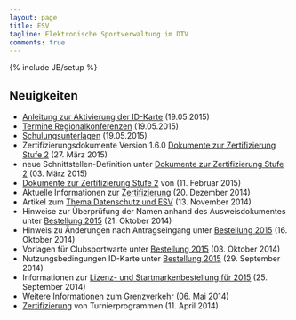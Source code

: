 ```yaml
---
layout: page
title: ESV
tagline: Elektronische Sportverwaltung im DTV
comments: true
---
```

{% include JB/setup %}

## Neuigkeiten ##

* [Anleitung zur Aktivierung der ID-Karte](hilfe/aktivierung_idkarte.html) (19.05.2015)
* [Termine Regionalkonferenzen](schulungen/regionalkonferenzen.html) (19.05.2015)
* [Schulungsunterlagen](schulungen/unterlagen.html) (19.05.2015)
* Zertifizierungsdokumente Version 1.6.0 [Dokumente zur Zertifizierung Stufe 2](esv/zertifizierung.html#stufe-2-esv) (27. März 2015)
* neue Schnittstellen-Definition unter [Dokumente zur Zertifizierung Stufe 2](esv/zertifizierung.html#stufe-2-esv) (03. März 2015)
* [Dokumente zur Zertifizierung Stufe 2](esv/zertifizierung.html#stufe-2-esv) von (11. Februar 2015)
* Aktuelle Informationen zur [Zertifizierung](esv/zertifizierung.html) (20. Dezember 2014)
* Artikel zum [Thema Datenschutz und ESV](esv/datenschutz.html) (13. November 2014)
* Hinweise zur Überprüfung der Namen anhand des Ausweisdokumentes unter [Bestellung 2015](esv/bestellung2015.html#namensberprfung-mit-hilfe-des-ausweisdokumentes) (21. Oktober 2014)
* Hinweis zu Änderungen nach Antragseingang unter [Bestellung 2015](esv/bestellung2015.html#nderungen-nach-antragserfassung) (16. Oktober 2014)
* Vorlagen für Clubsportwarte unter [Bestellung 2015](esv/bestellung2015.html) (03. Oktober 2014)  
* Nutzungsbedingungen ID-Karte unter [Bestellung 2015](esv/bestellung2015.html) (29. September 2014)  
* Informationen zur [Lizenz- und Startmarkenbestellung für 2015](esv/bestellung2015.html) (25. September 2014)  
* Weitere Informationen zum [Grenzverkehr](esv/faq.html#grenzverkehr) (06. Mai 2014)  
* [Zertifizierung](esv/zertifizierung.html) von Turnierprogrammen (11. April 2014)